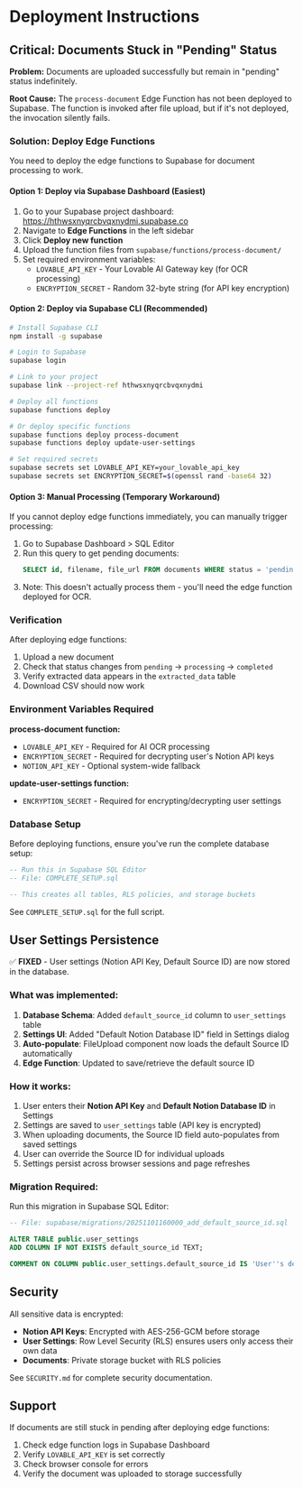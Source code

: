 # Deployment Instructions

## Critical: Documents Stuck in "Pending" Status

**Problem:** Documents are uploaded successfully but remain in "pending" status indefinitely.

**Root Cause:** The `process-document` Edge Function has not been deployed to Supabase. The function is invoked after file upload, but if it's not deployed, the invocation silently fails.

### Solution: Deploy Edge Functions

You need to deploy the edge functions to Supabase for document processing to work.

#### Option 1: Deploy via Supabase Dashboard (Easiest)

1. Go to your Supabase project dashboard: https://hthwsxnyqrcbvqxnydmi.supabase.co
2. Navigate to **Edge Functions** in the left sidebar
3. Click **Deploy new function**
4. Upload the function files from `supabase/functions/process-document/`
5. Set required environment variables:
   - `LOVABLE_API_KEY` - Your Lovable AI Gateway key (for OCR processing)
   - `ENCRYPTION_SECRET` - Random 32-byte string (for API key encryption)
   
#### Option 2: Deploy via Supabase CLI (Recommended)

```bash
# Install Supabase CLI
npm install -g supabase

# Login to Supabase
supabase login

# Link to your project
supabase link --project-ref hthwsxnyqrcbvqxnydmi

# Deploy all functions
supabase functions deploy

# Or deploy specific functions
supabase functions deploy process-document
supabase functions deploy update-user-settings

# Set required secrets
supabase secrets set LOVABLE_API_KEY=your_lovable_api_key
supabase secrets set ENCRYPTION_SECRET=$(openssl rand -base64 32)
```

#### Option 3: Manual Processing (Temporary Workaround)

If you cannot deploy edge functions immediately, you can manually trigger processing:

1. Go to Supabase Dashboard > SQL Editor
2. Run this query to get pending documents:
   ```sql
   SELECT id, filename, file_url FROM documents WHERE status = 'pending' AND user_id = 'YOUR_USER_ID';
   ```
3. Note: This doesn't actually process them - you'll need the edge function deployed for OCR.

### Verification

After deploying edge functions:

1. Upload a new document
2. Check that status changes from `pending` → `processing` → `completed`
3. Verify extracted data appears in the `extracted_data` table
4. Download CSV should now work

### Environment Variables Required

**process-document function:**
- `LOVABLE_API_KEY` - Required for AI OCR processing
- `ENCRYPTION_SECRET` - Required for decrypting user's Notion API keys
- `NOTION_API_KEY` - Optional system-wide fallback

**update-user-settings function:**
- `ENCRYPTION_SECRET` - Required for encrypting/decrypting user settings

### Database Setup

Before deploying functions, ensure you've run the complete database setup:

```sql
-- Run this in Supabase SQL Editor
-- File: COMPLETE_SETUP.sql

-- This creates all tables, RLS policies, and storage buckets
```

See `COMPLETE_SETUP.sql` for the full script.

## User Settings Persistence

✅ **FIXED** - User settings (Notion API Key, Default Source ID) are now stored in the database.

### What was implemented:

1. **Database Schema**: Added `default_source_id` column to `user_settings` table
2. **Settings UI**: Added "Default Notion Database ID" field in Settings dialog
3. **Auto-populate**: FileUpload component now loads the default Source ID automatically
4. **Edge Function**: Updated to save/retrieve the default source ID

### How it works:

1. User enters their **Notion API Key** and **Default Notion Database ID** in Settings
2. Settings are saved to `user_settings` table (API key is encrypted)
3. When uploading documents, the Source ID field auto-populates from saved settings
4. User can override the Source ID for individual uploads
5. Settings persist across browser sessions and page refreshes

### Migration Required:

Run this migration in Supabase SQL Editor:

```sql
-- File: supabase/migrations/20251101160000_add_default_source_id.sql

ALTER TABLE public.user_settings
ADD COLUMN IF NOT EXISTS default_source_id TEXT;

COMMENT ON COLUMN public.user_settings.default_source_id IS 'User''s default Notion Database ID for document uploads';
```

## Security

All sensitive data is encrypted:
- **Notion API Keys**: Encrypted with AES-256-GCM before storage
- **User Settings**: Row Level Security (RLS) ensures users only access their own data
- **Documents**: Private storage bucket with RLS policies

See `SECURITY.md` for complete security documentation.

## Support

If documents are still stuck in pending after deploying edge functions:

1. Check edge function logs in Supabase Dashboard
2. Verify `LOVABLE_API_KEY` is set correctly
3. Check browser console for errors
4. Verify the document was uploaded to storage successfully
